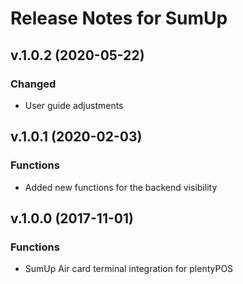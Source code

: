# Release Notes for SumUp

## v.1.0.2 (2020-05-22)
### Changed
- User guide adjustments

## v.1.0.1 (2020-02-03)
### Functions
-  Added new functions for the backend visibility

## v.1.0.0 (2017-11-01)
### Functions
- SumUp Air card terminal integration for plentyPOS
